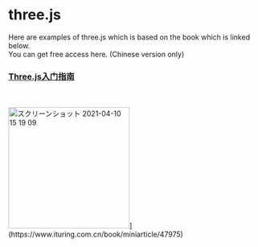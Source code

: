 # three.js

Here are examples of three.js which is based on the book which is linked below. 
<br/>
You can get free access here.  (Chinese version only)



### [Three.js入门指南](https://www.ituring.com.cn/book/miniarticle/47975)
<br/>
<br/>
<img width="241" alt="スクリーンショット 2021-04-10 15 19 09" src="https://user-images.githubusercontent.com/23165804/114260485-22dd1300-9a10-11eb-8c37-f0e9852bf1af.png">](https://www.ituring.com.cn/book/miniarticle/47975)

